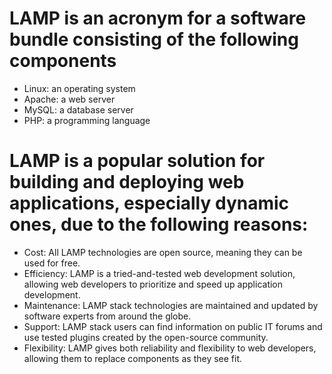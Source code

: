 # LAMP is an acronym for a software bundle consisting of the following components

* Linux: an operating system
* Apache: a web server
* MySQL: a database server
* PHP: a programming language


# LAMP is a popular solution for building and deploying web applications, especially dynamic ones, due to the following reasons:

* Cost: All LAMP technologies are open source, meaning they can be used for free.
* Efficiency: LAMP is a tried-and-tested web development solution, allowing web developers to prioritize and speed up application development.
* Maintenance: LAMP stack technologies are maintained and updated by software experts from around the globe.
* Support: LAMP stack users can find information on public IT forums and use tested plugins created by the open-source community.
* Flexibility: LAMP gives both reliability and flexibility to web developers, allowing them to replace components as they see fit.